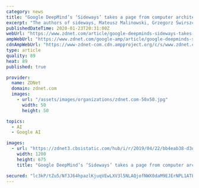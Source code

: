 ```yaml
---
category: news
title: "Google DeepMind’s ‘Sideways’ takes a page from computer architecture"
excerpt: "The authors of sideways, Mateusz Malinowski, Grzegorz Świrszcz, João Carreira, and Viorica Pătrăucean, all with the DeepMind unit of Google, noticed that a deep learning neural net is doing ..."
publishedDateTime: 2020-01-23T20:31:00Z
webUrl: "https://www.zdnet.com/article/google-deepminds-sideways-takes-a-page-from-computer-architecture/"
ampWebUrl: "https://www.zdnet.com/google-amp/article/google-deepminds-sideways-takes-a-page-from-computer-architecture/"
cdnAmpWebUrl: "https://www-zdnet-com.cdn.ampproject.org/c/s/www.zdnet.com/google-amp/article/google-deepminds-sideways-takes-a-page-from-computer-architecture/"
type: article
quality: 89
heat: 89
published: true

provider:
  name: ZDNet
  domain: zdnet.com
  images:
    - url: "/assets/images/organizations/zdnet.com-50x50.jpg"
      width: 50
      height: 50

topics:
  - AI
  - Google AI

images:
  - url: "https://zdnet3.cbsistatic.com/hub/i/r/2019/04/22/bb4eab38-d3e2-4df2-97b1-00c89187ee5d/thumbnail/1200x675/a215d738dcece5fd36b570b0e7ef01a3/thumb.jpg"
    width: 1200
    height: 675
    title: "Google DeepMind’s ‘Sideways’ takes a page from computer architecture"

secured: "lc3kP/tZu5/Nf3J64hpazlKjuqVEwLXV3l5NLAQjofNWX0daM9EJErNPL1ATLfjV8IITNfYdESswBognyiRgjyzI80HIOmgWAtaECrnyTQiOADecV7uURldgeu/GYE+jUZ0wypYhbKlDg3mIraEBOrKrOSDeKLKFI1xxXdPsiv3nrR/DESsUhaEiO6exOlUAdxlnd3pf2171AmuDjm3yUOniiwdg/wmDvlCyzkFqXZPWy6TLNVHv8R54f0RUEz/34K8p+5aITRLzX8vlacoCU4c46xlBkkLuoud/r84EBDNdjoo2dGdFJtcSijZfYTwx;qx1T7XBoWJT9ue3CsT4Jog=="
---
```


